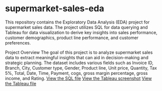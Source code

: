 # supermarket-sales-eda

This repository contains the Exploratory Data Analysis (EDA) project for supermarket sales data. The project utilizes SQL for data querying and Tableau for data visualization to derive key insights into sales performance, customer demographics, product line performance, and customer preferences.

Project Overview
The goal of this project is to analyze supermarket sales data to extract meaningful insights that can aid in decision-making and strategic planning. The dataset includes various fields such as Invoice ID, Branch, City, Customer type, Gender, Product line, Unit price, Quantity, Tax 5%, Total, Date, Time, Payment, cogs, gross margin percentage, gross income, and Rating.
[View the SQL file](SQLQuery10_Supermarket.sql)
[View the Tableau screenshot](Supermarket.png)
[View the Tableau file](Supermarket%20Sales_EDA%20v1.twbx)



